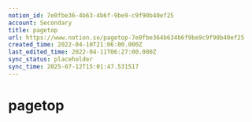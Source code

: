 ```yaml
---
notion_id: 7e0fbe36-4b63-4b6f-9be9-c9f90b40ef25
account: Secondary
title: pagetop
url: https://www.notion.so/pagetop-7e0fbe364b634b6f9be9c9f90b40ef25
created_time: 2022-04-10T21:06:00.000Z
last_edited_time: 2022-04-11T06:27:00.000Z
sync_status: placeholder
sync_time: 2025-07-12T15:01:47.531517
---
```

# pagetop
